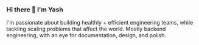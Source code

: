 ### Hi there 👋 I'm Yash

I'm passionate about building healthly + efficient engineering teams, while tackling scaling problems that affect the world.
Mostly backend engineering, with an eye for documentation, design, and polish.
<!--
**yash261261/yash261261** is a ✨ _special_ ✨ repository because its `README.md` (this file) appears on your GitHub profile.

Here are some ideas to get you started:

- 🔭 I’m currently working on ...
- 🌱 I’m currently learning ...
- 👯 I’m looking to collaborate on ...
- 🤔 I’m looking for help with ...
- 💬 Ask me about ...
- 📫 How to reach me: ...
- 😄 Pronouns: ...
- ⚡ Fun fact: ...
-->
